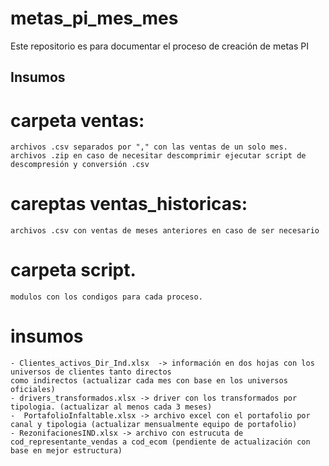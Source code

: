 # metas_pi_mes_mes
Este repositorio es para documentar el proceso de creación de metas PI
## Insumos
# carpeta ventas:
    archivos .csv separados por "," con las ventas de un solo mes. 
    archivos .zip en caso de necesitar descomprimir ejecutar script de descompresión y conversión .csv
# careptas ventas_historicas:
    archivos .csv con ventas de meses anteriores en caso de ser necesario
# carpeta script.
    modulos con los condigos para cada proceso.
# insumos
    - Clientes_activos_Dir_Ind.xlsx  -> información en dos hojas con los universos de clientes tanto directos
    como indirectos (actualizar cada mes con base en los universos oficiales)
    - drivers_transformados.xlsx -> driver con los transformados por tipologia. (actualizar al menos cada 3 meses)
    -  PortafolioInfaltable.xlsx -> archivo excel con el portafolio por canal y tipologia (actualizar mensualmente equipo de portafolio)
    - RezonifacionesIND.xlsx -> archivo con estrucuta de cod_representante_vendas a cod_ecom (pendiente de actualización con base en mejor estructura)
    

